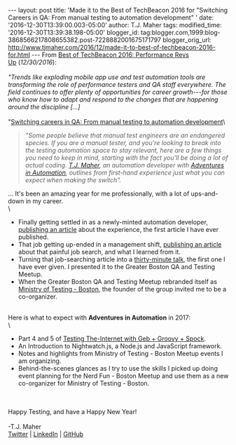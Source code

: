 \-\-- layout: post title: \'Made it to the Best of TechBeacon 2016 for
\"Switching Careers in QA: From manual testing to automation
development\" \' date: \'2016-12-30T13:39:00.003-05:00\' author: T.J.
Maher tags: modified\_time: \'2016-12-30T13:39:38.198-05:00\'
blogger\_id:
tag:blogger.com,1999:blog-3868566217808655382.post-7228882001675171797
blogger\_orig\_url:
http://www.tjmaher.com/2016/12/made-it-to-best-of-techbeacon-2016-for.html
\-\-- From [Best of TechBeacon 2016: Performance Revs
Up](https://techbeacon.com/best-techbeacon-2016-performance-revs) (*12/30/2016*):\
\
*\"Trends like exploding mobile app use and test automation tools are
transforming the role of performance testers and QA staff everywhere.
The field continues to offer plenty of opportunities for career
growth---for those who know how to adapt and respond to the changes that
are happening around the discipline \[\...\]*\
\
\"[Switching careers in QA: From manual testing to automation
development](https://techbeacon.com/switching-careers-qa-manual-testing-automation-development)\

> *\"Some people believe that manual test engineers are an endangered
> species. If you are a manual tester, and you\'re looking to break into
> the testing automation space to stay relevant, here are a few things
> you need to keep in mind, starting with the fact you'll be doing a lot
> of actual coding. [T.J. Maher](https://twitter.com/tjmaher1), an
> automation developer with [Adventures in
> Automation](http://www.tjmaher.com/), outlines from first-hand
> experience just what you can expect when making the switch\".*

\... It\'s been an amazing year for me professionally, with a lot of
ups-and-down in my career.\
\

-   Finally getting settled in as a newly-minted automation developer,
    [publishing an
    article](https://techbeacon.com/switching-careers-qa-manual-testing-automation-development)
    about the experience, the first article I have ever published. 
-   That job getting up-ended in a management shift, [publishing an
    article](https://techbeacon.com/how-pass-coding-interview-automation-developer)
    about that painful job search, and what I learned from it. 
-   Turning that job-searching article into a [thirty-minute
    talk](http://www.tjmaher.com/2016/11/video-10172016-how-to-pass-coding.html),
    the first one I have ever given. I presented it to the Greater
    Boston QA and Testing Meetup. 
-   When the Greater Boston QA and Testing Meetup rebranded itself as
    [Ministry of Testing -
    Boston](https://www.meetup.com/ministry-of-testing-boston/), the
    founder of the group invited me to be a co-organizer. 

\
Here is what to expect with **Adventures in Automation** in 2017:\
\

-   Part 4 and 5 of [Testing The-Internet with Geb + Groovy +
    Spock](http://www.tjmaher.com/2016/11/testing-internet-with-geb-groovy-spock.html).
-   An Introduction to Nightwatch.js, a Node.js and JavaScript
    framework. 
-   Notes and highlights from Ministry of Testing - Boston Meetup events
    I am organizing.
-   Behind-the-scenes glances as I try to use the skills I picked up
    doing event planning for the Nerd Fun - Boston Meetup and use them
    as a new co-organizer for Ministry of Testing - Boston.

\
\
Happy Testing, and have a Happy New Year!\
\
-T.J. Maher\
[Twitter](https://twitter.com/tjmaher1) \| [LinkedIn](https://www.linkedin.com/in/tjmaher1) \| [GitHub](https://github.com/tjmaher)
